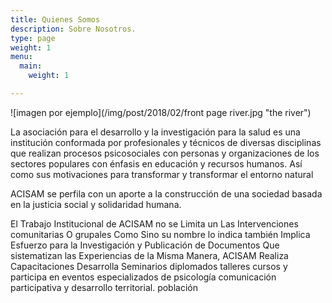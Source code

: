 ```yaml
---
title: Quienes Somos
description: Sobre Nosotros.
type: page
weight: 1
menu:
  main:
    weight: 1

---
```


![imagen por ejemplo](/img/post/2018/02/front page river.jpg "the river")

La asociación para el desarrollo y la investigación para la salud es una institución conformada por profesionales y técnicos de diversas disciplinas que realizan procesos psicosociales con personas y organizaciones de los sectores populares con énfasis en educación y recursos humanos. Así como sus motivaciones para transformar y transformar el entorno natural

ACISAM se perfila con un aporte a la construcción de una sociedad basada en la justicia social y solidaridad humana.

El Trabajo Institucional de ACISAM no se Limita un Las Intervenciones comunitarias O grupales Como Sino su nombre lo indica también Implica Esfuerzo para la Investigación y Publicación de Documentos Que sistematizan las Experiencias de la Misma Manera, ACISAM Realiza Capacitaciones Desarrolla Seminarios diplomados talleres cursos y participa en eventos especializados de psicología comunicación participativa y desarrollo territorial. población